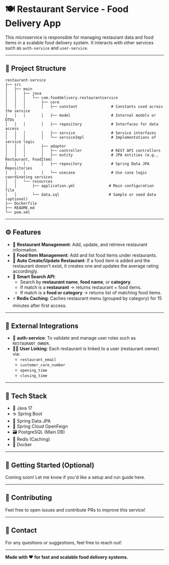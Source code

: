 # 🍽️ Restaurant Service - Food Delivery App

This microservice is responsible for managing restaurant data and food items in a scalable food delivery system. It interacts with other services such as `auth-service` and `user-service`.

---

## 📁 Project Structure

```
restaurant-service
├── src
│   ├── main
│   │   ├── java
│   │   │   └── com.fooddelivery.restaurantservice
│   │   │       ├── core
│   │   │       │   ├── constant               # Constants used across the service
│   │   │       │   ├── model                  # Internal models or DTOs
│   │   │       │   ├── repository             # Interfaces for data access
│   │   │       │   ├── service                # Service interfaces
│   │   │       │   └── serviceImpl            # Implementations of service logic
│   │   │       ├── adapter
│   │   │       │   ├── controller             # REST API controllers
│   │   │       │   ├── entity                 # JPA entities (e.g., Restaurant, FoodItem)
│   │   │       │   ├── repository             # Spring Data JPA Repositories
│   │   │       │   └── usecase                # Use case logic coordinating services
│   │   └── resources
│   │       ├── application.yml               # Main configuration file
│   │       └── data.sql                      # Sample or seed data (optional)
├── Dockerfile
├── README.md
└── pom.xml
```

---

## ⚙️ Features

- 🏪 **Restaurant Management**: Add, update, and retrieve restaurant information.
- 🍔 **Food Item Management**: Add and list food items under restaurants.
- 🔄 **Auto Create/Update Restaurant**: If a food item is added and the restaurant doesn't exist, it creates one and updates the average rating accordingly.
- 🧠 **Smart Search API**:
  - Search by **restaurant name**, **food name**, or **category**.
  - If match is a **restaurant** → returns restaurant + food items.
  - If match is a **food or category** → returns list of matching food items.
- ⚡ **Redis Caching**: Caches restaurant menu (grouped by category) for 15 minutes after first access.

---

## 🔗 External Integrations

- 🔐 **auth-service**: To validate and manage user roles such as `RESTAURANT_OWNER`.
- 🧑‍🍳 **User Linking**: Each restaurant is linked to a user (restaurant owner) via:
  - `restaurant_email`
  - `customer_care_number`
  - `opening_time`
  - `closing_time`

---

## 🧪 Tech Stack

- 🧬 Java 17
- ☕ Spring Boot
- 🧠 Spring Data JPA
- 🔁 Spring Cloud OpenFeign
- 🗃️ PostgreSQL (Main DB)
- 🚀 Redis (Caching)
- 🐳 Docker

---

## 🚀 Getting Started (Optional)

Coming soon! Let me know if you'd like a setup and run guide here.

---

## 📌 Contributing

Feel free to open issues and contribute PRs to improve this service!

---

## 📧 Contact

For any questions or suggestions, feel free to reach out!

---

**Made with ❤️ for fast and scalable food delivery systems.**
